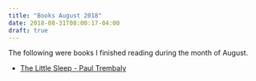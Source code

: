 ```yaml
---
title: "Books August 2018"
date: 2018-08-31T08:00:17-04:00
draft: true
---
```


The following were books I finished reading during the month of August.

* [The Little Sleep - Paul Trembaly](https://www.amazon.com/gp/product/B002GYI93S/ref=dbs_a_def_rwt_bibl_vppi_i3)



